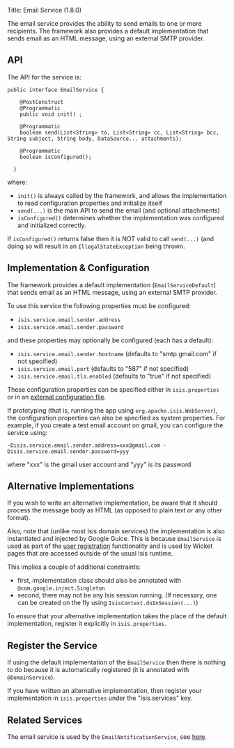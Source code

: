 Title: Email Service (1.8.0)

[//]: # (content copied to _user-guide_xxx)

The email service provides the ability to send emails to one or more recipients.  The framework also provides a default implementation that sends email as an HTML message, using an external SMTP provider.

## API

The API for the service is:

    public interface EmailService {

        @PostConstruct
        @Programmatic
        public void init() ;

        @Programmatic
        boolean send(List<String> to, List<String> cc, List<String> bcc, String subject, String body, DataSource... attachments);

        @Programmatic
        boolean isConfigured();
        
      }

where:

* `init()` is always called by the framework, and allows the implementation to read configuration properties and initialize itself
* `send(...)` is the main API to send the email (and optional attachments)
* `isConfigured()` determines whether the implementation was configured and initialized correctly.

If `isConfigured()` returns false then it is NOT valid to call `send(...)` (and doing so will result in an `IllegalStateException` being thrown.
      
## Implementation & Configuration

The framework provides a default implementation (`EmailServiceDefault`) that sends email as an HTML message, using an external SMTP provider.

To use this service the following properties must be configured:

* `isis.service.email.sender.address`
* `isis.service.email.sender.password`

and these properties may optionally be configured (each has a default):

* `isis.service.email.sender.hostname` (defaults to "smtp.gmail.com" if not specified)
* `isis.service.email.port` (defaults to "587" if not specified)
* `isis.service.email.tls.enabled` (defaults to "true" if not specified)

These configuration properties can be specified either in `isis.properties` or in an [external configuration file](../externalized-configuration.html).

If prototyping (that is, running the app using `org.apache.isis.WebServer`), the configuration properties can also be specified as system properties.  For example, if you create a test email account on gmail, you can configure the service using:

    -Disis.service.email.sender.address=xxx@gmail.com -Disis.service.email.sender.password=yyy

where "xxx" is the gmail user account and "yyy" is its password

## Alternative Implementations

If you wish to write an alternative implementation, be aware that it should process the message body as HTML (as opposed to plain text or any other format).

Also, note that (unlike most Isis domain services) the implementation is also instantiated and injected by Google Guice.  This is because `EmailService` is used as part of the [user registration](../../components/viewers/wicket/user-registration.html) functionality and is used by Wicket pages that are accessed outside of the usual Isis runtime.


This implies a couple of additional constraints:

* first, implementation class should also be annotated with `@com.google.inject.Singleton`
* second, there may not be any Isis session running.  (If necessary, one can be created on the fly using `IsisContext.doInSession(...)`)

To ensure that your alternative implementation takes the place of the default implementation, register it explicitly in `isis.properties`.

## Register the Service

If using the default implementation of the `EmailService` then there is nothing to do because it is automatically registered (it is annotated with `@DomainService`).

If you have written an alternative implementation, then register your implementation in `isis.properties` under the "isis.services" key.

## Related Services

The email service is used by the `EmailNotificationService`, see [here](./email-notification-service.html).
